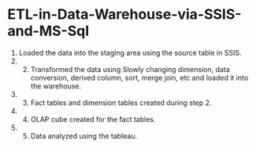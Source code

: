 # ETL-in-Data-Warehouse-via-SSIS-and-MS-Sql

1.	Loaded the data into the staging area using the source table in SSIS. 
2.	2.	Transformed the data using Slowly changing dimension, data conversion, derived column, sort, merge join, etc and loaded it into the warehouse. 
3.	3.	Fact tables and dimension tables created during step 2. 
4.	4.	OLAP cube created for the fact tables. 
5.	5.	Data analyzed using the tableau.
